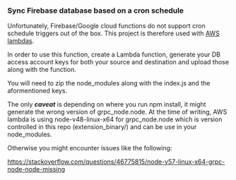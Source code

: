### Sync Firebase database based on a cron schedule

Unfortunately, Firebase/Google cloud functions do not support cron schedule triggers out of the box.
This project is therefore used with [AWS lambdas](https://aws.amazon.com/lambda/).
 
In order to use this function, create a Lambda function, generate your DB access account keys for both your source and destination
and upload those along with the function.

You will need to zip the node_modules along with the index.js and the aformentioned keys.

The only ***caveat*** is depending on where you run npm install, it might generate the wrong version of grpc_node.node.
At the time of writing, AWS lambda is using node-v48-linux-x64 for grpc_node.node which is version controlled in this repo (extension_binary/) and can be use in your node_modules.

Otherwise you might encounter issues like the following:

https://stackoverflow.com/questions/46775815/node-v57-linux-x64-grpc-node-node-missing
